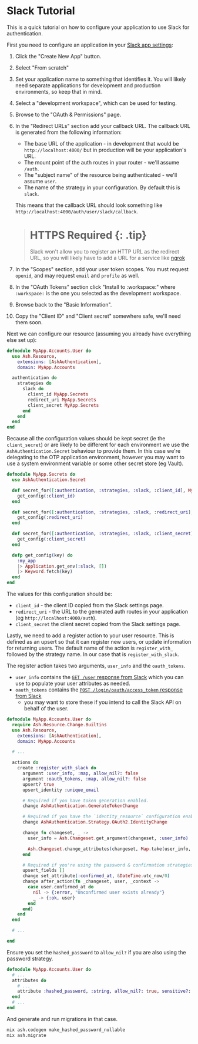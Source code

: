 <!--
SPDX-FileCopyrightText: 2022 Alembic Pty Ltd

SPDX-License-Identifier: MIT
-->

# Slack Tutorial

This is a quick tutorial on how to configure your application to use Slack for authentication.

First you need to configure an application in your [Slack app settings](https://api.slack.com/apps):

1. Click the "Create New App" button.
2. Select "From scratch"
3. Set your application name to something that identifies it. You will likely
   need separate applications for development and production environments, so
   keep that in mind.
4. Select a "development workspace", which can be used for testing.
5. Browse to the "OAuth & Permissions" page.
6. In the "Redirect URLs" section add your callback URL. The
   callback URL is generated from the following information:

   - The base URL of the application - in development that would be
     `http://localhost:4000/` but in production will be your application's
     URL.
   - The mount point of the auth routes in your router - we'll assume
     `/auth`.
   - The "subject name" of the resource being authenticated - we'll assume `user`.
   - The name of the strategy in your configuration. By default this is
     `slack`.

   This means that the callback URL should look something like
   `http://localhost:4000/auth/user/slack/callback`.

   > # HTTPS Required {: .tip}
   >
   > Slack won't allow you to register an HTTP URL as the redirect URL, so you
   > will likely have to add a URL for a service like
   > [ngrok](https://ngrok.com/)

7. In the "Scopes" section, add your user token scopes. You must request `openid`, and may request `email` and
   `profile` as well.
8. In the "OAuth Tokens" section click "Install to :workspace:" where
   `:workspace:` is the one you selected as the development workspace.
9. Browse back to the "Basic Information".
10. Copy the "Client ID" and "Client secret" somewhere safe, we'll need them
    soon.

Next we can configure our resource (assuming you already have everything else
set up):

```elixir
defmodule MyApp.Accounts.User do
  use Ash.Resource,
    extensions: [AshAuthentication],
    domain: MyApp.Accounts

  authentication do
    strategies do
      slack do
        client_id MyApp.Secrets
        redirect_uri MyApp.Secrets
        client_secret MyApp.Secrets
      end
    end
  end
end
```

Because all the configuration values should be kept secret (ie the
`client_secret`) or are likely to be different for each environment we use the
`AshAuthentication.Secret` behaviour to provide them. In this case we're
delegating to the OTP application environment, however you may want to use a
system environment variable or some other secret store (eg Vault).

```elixir
defmodule MyApp.Secrets do
  use AshAuthentication.Secret

  def secret_for([:authentication, :strategies, :slack, :client_id], MyApp.Accounts.User, _) do
    get_config(:client_id)
  end

  def secret_for([:authentication, :strategies, :slack, :redirect_uri], MyApp.Accounts.User, _) do
    get_config(:redirect_uri)
  end

  def secret_for([:authentication, :strategies, :slack, :client_secret], MyApp.Accounts.User, _) do
    get_config(:client_secret)
  end

  defp get_config(key) do
    :my_app
    |> Application.get_env(:slack, [])
    |> Keyword.fetch(key)
  end
end
```

The values for this configuration should be:

- `client_id` - the client ID copied from the Slack settings page.
- `redirect_uri` - the URL to the generated auth routes in your application
  (eg `http://localhost:4000/auth`).
- `client_secret` the client secret copied from the Slack settings page.

Lastly, we need to add a register action to your user resource. This is defined
as an upsert so that it can register new users, or update information for
returning users. The default name of the action is `register_with_` followed by
the strategy name. In our case that is `register_with_slack`.

The register action takes two arguments, `user_info` and the `oauth_tokens`.

- `user_info` contains the [`GET /user` response from
  Slack](https://api.slack.com/authentication/sign-in-with-slack#response)
  which you can use to populate your user attributes as needed.
- `oauth_tokens` contains the [`POST /login/oauth/access_token` response from
  Slack](https://api.slack.com/authentication/sign-in-with-slack#response)
  - you may want to store these if you intend to call the Slack API on behalf
    of the user.

```elixir
defmodule MyApp.Accounts.User do
  require Ash.Resource.Change.Builtins
  use Ash.Resource,
    extensions: [AshAuthentication],
    domain: MyApp.Accounts

  # ...

  actions do
    create :register_with_slack do
      argument :user_info, :map, allow_nil?: false
      argument :oauth_tokens, :map, allow_nil?: false
      upsert? true
      upsert_identity :unique_email

      # Required if you have token generation enabled.
      change AshAuthentication.GenerateTokenChange

      # Required if you have the `identity_resource` configuration enabled.
      change AshAuthentication.Strategy.OAuth2.IdentityChange

      change fn changeset, _ ->
        user_info = Ash.Changeset.get_argument(changeset, :user_info)

        Ash.Changeset.change_attributes(changeset, Map.take(user_info, ["email"]))
      end

      # Required if you're using the password & confirmation strategies
      upsert_fields []
      change set_attribute(:confirmed_at, &DateTime.utc_now/0)
      change after_action(fn _changeset, user, _context ->
        case user.confirmed_at do
          nil -> {:error, "Unconfirmed user exists already"}
          _ -> {:ok, user}
        end
      end)
    end
  end

  # ...

end
```

Ensure you set the `hashed_password` to `allow_nil?` if you are also using the password strategy.

```elixir
defmodule MyApp.Accounts.User do
  # ...
  attributes do
    # ...
    attribute :hashed_password, :string, allow_nil?: true, sensitive?: true
  end
  # ...
end
```

And generate and run migrations in that case.

```bash
mix ash.codegen make_hashed_password_nullable
mix ash.migrate
```
